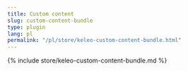 ```yaml
---
title: Custom content
slug: custom-content-bundle
type: plugin
lang: pl
permalink: "/pl/store/keleo-custom-content-bundle.html"
---
```


{% include store/keleo-custom-content-bundle.md %}
